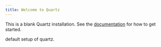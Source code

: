 ```yaml
---
title: Welcome to Quartz
---
```


This is a blank Quartz installation.
See the [documentation](https://quartz.jzhao.xyz) for how to get started.



default setup of quartz.
